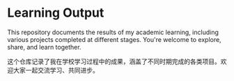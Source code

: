 # Learning Output

This repository documents the results of my academic learning, including various projects completed at different stages. You're welcome to explore, share, and learn together.

这个仓库记录了我在学校学习过程中的成果，涵盖了不同时期完成的各类项目。欢迎大家一起交流学习、共同进步。

